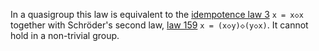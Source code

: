 In a quasigroup this law is equivalent to the [idempotence law 3](https://teorth.github.io/equational_theories/implications/?3) `x = x◇x` together with Schröder's second law, [law 159](https://teorth.github.io/equational_theories/implications/?159) `x = (x◇y)◇(y◇x)`.  It cannot hold in a non-trivial group.
